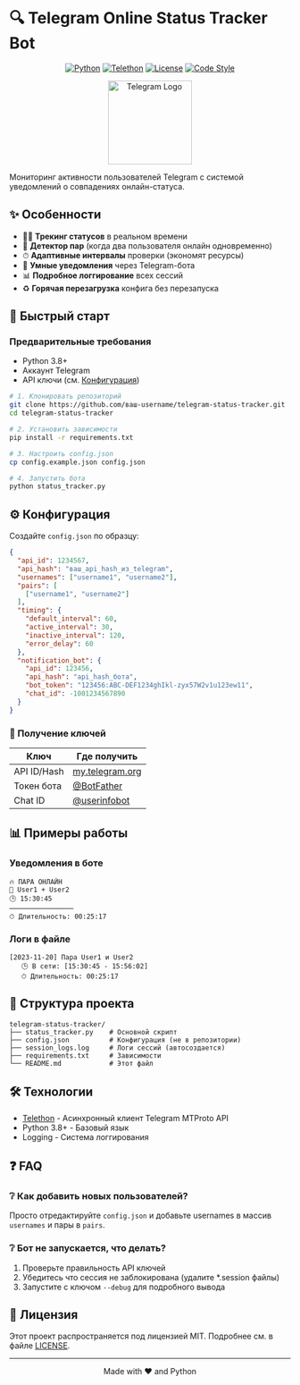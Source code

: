 # 🔍 Telegram Online Status Tracker Bot

<div align="center">
  
[![Python](https://img.shields.io/badge/Python-3.8+-3776AB?logo=python&logoColor=white)](https://python.org)
[![Telethon](https://img.shields.io/badge/Telethon-1.28+-0088CC?logo=telegram)](https://docs.telethon.dev)
[![License](https://img.shields.io/badge/License-MIT-blue.svg)](LICENSE)
[![Code Style](https://img.shields.io/badge/code%20style-black-000000.svg)](https://github.com/psf/black)

</div>

<p align="center">
  <img src="[https://github.com/telegram.png](https://camo.githubusercontent.com/2f2b0c82cb9dc05f15a7b3724637a4862a98f06ad90260c6577fa873571475e6/68747470733a2f2f646f776e6c6f61642e6c6f676f2e77696e652f6c6f676f2f54656c656772616d5f28736f667477617265292f54656c656772616d5f28736f667477617265292d4c6f676f2e77696e652e706e67)" width="150" alt="Telegram Logo">
</p>

Мониторинг активности пользователей Telegram с системой уведомлений о совпадениях онлайн-статуса.

## ✨ Особенности

- 🕵️‍♂️ **Трекинг статусов** в реальном времени
- 👥 **Детектор пар** (когда два пользователя онлайн одновременно)
- ⏱ **Адаптивные интервалы** проверки (экономят ресурсы)
- 📨 **Умные уведомления** через Telegram-бота
- 📊 **Подробное логгирование** всех сессий
- ♻️ **Горячая перезагрузка** конфига без перезапуска

## 🚀 Быстрый старт

### Предварительные требования
- Python 3.8+
- Аккаунт Telegram
- API ключи (см. [Конфигурация](#%EF%B8%8F-конфигурация))

```bash
# 1. Клонировать репозиторий
git clone https://github.com/ваш-username/telegram-status-tracker.git
cd telegram-status-tracker

# 2. Установить зависимости
pip install -r requirements.txt

# 3. Настроить config.json
cp config.example.json config.json

# 4. Запустить бота
python status_tracker.py
```

## ⚙️ Конфигурация

Создайте `config.json` по образцу:

```json
{
  "api_id": 1234567,
  "api_hash": "ваш_api_hash_из_telegram",
  "usernames": ["username1", "username2"],
  "pairs": [
    ["username1", "username2"]
  ],
  "timing": {
    "default_interval": 60,
    "active_interval": 30,
    "inactive_interval": 120,
    "error_delay": 60
  },
  "notification_bot": {
    "api_id": 123456,
    "api_hash": "api_hash_бота",
    "bot_token": "123456:ABC-DEF1234ghIkl-zyx57W2v1u123ew11",
    "chat_id": -1001234567890
  }
}
```

### 🔑 Получение ключей
| Ключ | Где получить |
|------|-------------|
| API ID/Hash | [my.telegram.org](https://my.telegram.org) |
| Токен бота | [@BotFather](https://t.me/BotFather) |
| Chat ID | [@userinfobot](https://t.me/userinfobot) |

## 📊 Примеры работы

### Уведомления в боте
```
🔥 ПАРА ОНЛАЙН
👤 User1 + User2
🕒 15:30:45
────────────────
⏱ Длительность: 00:25:17
```

### Логи в файле
```log
[2023-11-20] Пара User1 и User2
   🕒 В сети: [15:30:45 - 15:56:02]
   ⏱ Длительность: 00:25:17
```

## 📂 Структура проекта
```
telegram-status-tracker/
├── status_tracker.py    # Основной скрипт
├── config.json          # Конфигурация (не в репозитории)
├── session_logs.log     # Логи сессий (автосоздается)
├── requirements.txt     # Зависимости
└── README.md            # Этот файл
```

## 🛠 Технологии
- [Telethon](https://docs.telethon.dev) - Асинхронный клиент Telegram MTProto API
- Python 3.8+ - Базовый язык
- Logging - Система логгирования

## ❓ FAQ

### ❔ Как добавить новых пользователей?
Просто отредактируйте `config.json` и добавьте usernames в массив `usernames` и пары в `pairs`.

### ❔ Бот не запускается, что делать?
1. Проверьте правильность API ключей
2. Убедитесь что сессия не заблокирована (удалите *.session файлы)
3. Запустите с ключом `--debug` для подробного вывода

## 📜 Лицензия
Этот проект распространяется под лицензией MIT. Подробнее см. в файле [LICENSE](LICENSE).

---
<div align="center">
  
Made with ❤️ and Python
